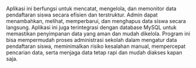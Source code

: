 Aplikasi ini berfungsi untuk mencatat, mengelola, dan memonitor data pendaftaran siswa secara efisien dan terstruktur. Admin dapat menambahkan, melihat, memperbarui, dan menghapus data siswa secara langsung. Aplikasi ini juga terintegrasi dengan database MySQL untuk memastikan penyimpanan data yang aman dan mudah dikelola. Program ini bisa mempermudah proses administrasi sekolah dalam mengatur data pendaftaran siswa, meminimalkan risiko kesalahan manual, mempercepat pencarian data, serta menjaga data tetap rapi dan mudah diakses kapan saja.
